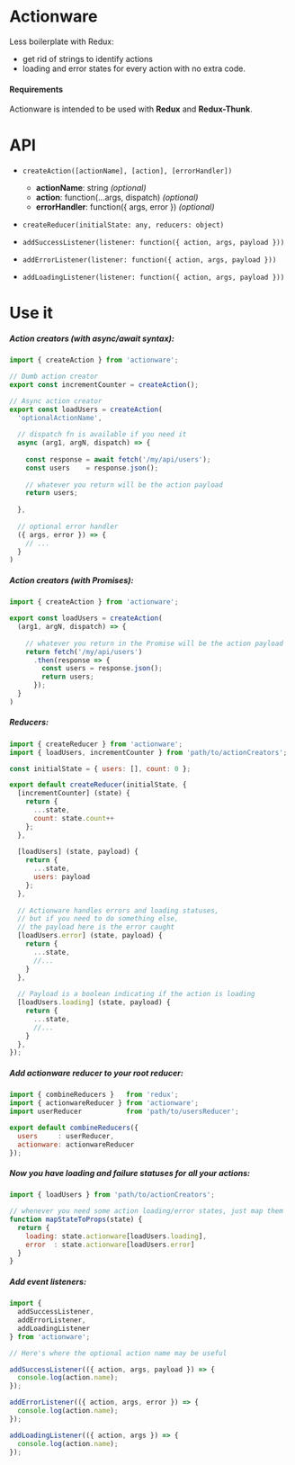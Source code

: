 # Actionware
Less boilerplate with Redux: 
- get rid of strings to identify actions
- loading and error states for every action with no extra code.

#### Requirements
Actionware is intended to be used with __Redux__ and __Redux-Thunk__.

# API
- `createAction([actionName], [action], [errorHandler])`
  - **actionName**: string *(optional)*
  - **action**: function(...args, dispatch) *(optional)*
  - **errorHandler**: function({ args, error }) *(optional)*
  
- `createReducer(initialState: any, reducers: object)`

- `addSuccessListener(listener: function({ action, args, payload }))`

- `addErrorListener(listener: function({ action, args, payload }))`

- `addLoadingListener(listener: function({ action, args, payload }))`

# Use it

##### Action creators (with async/await syntax):
```js
import { createAction } from 'actionware';

// Dumb action creator
export const incrementCounter = createAction();

// Async action creator
export const loadUsers = createAction(
  'optionalActionName',
  
  // dispatch fn is available if you need it
  async (arg1, argN, dispatch) => {
    
    const response = await fetch('/my/api/users');
    const users    = response.json();
    
    // whatever you return will be the action payload
    return users;
    
  },
  
  // optional error handler
  ({ args, error }) => {
    // ...
  }
)
```

##### Action creators (with Promises):
```js
import { createAction } from 'actionware';

export const loadUsers = createAction(
  (arg1, argN, dispatch) => {
    
    // whatever you return in the Promise will be the action payload
    return fetch('/my/api/users')
      .then(response => {
        const users = response.json();
        return users;
      });
  }
)
```

##### Reducers:
```js
import { createReducer } from 'actionware';
import { loadUsers, incrementCounter } from 'path/to/actionCreators';

const initialState = { users: [], count: 0 };

export default createReducer(initialState, {
  [incrementCounter] (state) {
    return { 
      ...state, 
      count: state.count++ 
    };  
  },
  
  [loadUsers] (state, payload) {
    return { 
      ...state,
      users: payload
    };
  },
  
  // Actionware handles errors and loading statuses,
  // but if you need to do something else,
  // the payload here is the error caught
  [loadUsers.error] (state, payload) {
    return {
      ...state,
      //...
    }
  },
  
  // Payload is a boolean indicating if the action is loading
  [loadUsers.loading] (state, payload) {
    return {
      ...state,
      //...
    }
  },
});
```

##### Add actionware reducer to your root reducer:
```js
import { combineReducers }   from 'redux';
import { actionwareReducer } from 'actionware';
import userReducer           from 'path/to/usersReducer';

export default combineReducers({
  users     : userReducer,
  actionware: actionwareReducer
});
```

##### Now you have loading and failure statuses for all your actions:
```js
import { loadUsers } from 'path/to/actionCreators';

// whenever you need some action loading/error states, just map them
function mapStateToProps(state) {
  return {
    loading: state.actionware[loadUsers.loading],
    error  : state.actionware[loadUsers.error]
  }
}
```

##### Add event listeners:
```js
import { 
  addSuccessListener, 
  addErrorListener, 
  addLoadingListener 
} from 'actionware';

// Here's where the optional action name may be useful

addSuccessListener(({ action, args, payload }) => {
  console.log(action.name);
});

addErrorListener(({ action, args, error }) => {
  console.log(action.name);
});

addLoadingListener(({ action, args }) => {
  console.log(action.name);
});
```
